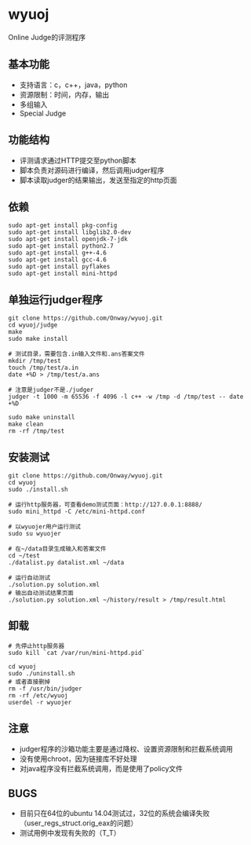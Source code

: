 # wyuoj
Online Judge的评测程序

## 基本功能
* 支持语言：c，c++，java，python
* 资源限制：时间，内存，输出
* 多组输入
* Special Judge

## 功能结构
* 评测请求通过HTTP提交至python脚本
* 脚本负责对源码进行编译，然后调用judger程序
* 脚本读取judger的结果输出，发送至指定的http页面

## 依赖
    sudo apt-get install pkg-config  
    sudo apt-get install libglib2.0-dev 
    sudo apt-get install openjdk-7-jdk  
    sudo apt-get install python2.7
    sudo apt-get install g++-4.6
    sudo apt-get install gcc-4.6
    sudo apt-get install pyflakes
    sudo apt-get install mini-httpd

## 单独运行judger程序
    git clone https://github.com/Onway/wyuoj.git
    cd wyuoj/judge
    make
    sudo make install
    
    # 测试目录，需要包含.in输入文件和.ans答案文件
    mkdir /tmp/test 
    touch /tmp/test/a.in
    date +%D > /tmp/test/a.ans

    # 注意是judger不是./judger
    judger -t 1000 -m 65536 -f 4096 -l c++ -w /tmp -d /tmp/test -- date +%D
    
    sudo make uninstall
    make clean
    rm -rf /tmp/test

## 安装测试
    git clone https://github.com/Onway/wyuoj.git
    cd wyuoj
    sudo ./install.sh

    # 运行http服务器，可查看demo测试页面：http://127.0.0.1:8888/
    sudo mini_httpd -C /etc/mini-httpd.conf

    # 以wyuojer用户运行测试
    sudo su wyuojer
    
    # 在~/data目录生成输入和答案文件
    cd ~/test
    ./datalist.py datalist.xml ~/data
    
    # 运行自动测试
    ./solution.py solution.xml
    # 输出自动测试结果页面
    ./solution.py solution.xml ~/history/result > /tmp/result.html

## 卸载
    # 先停止http服务器
    sudo kill `cat /var/run/mini-httpd.pid`

    cd wyuoj
    sudo ./uninstall.sh
    # 或者直接删掉
    rm -f /usr/bin/judger
    rm -rf /etc/wyuoj
    userdel -r wyuojer

## 注意
* judger程序的沙箱功能主要是通过降权、设置资源限制和拦截系统调用
* 没有使用chroot，因为链接库不好处理
* 对java程序没有拦截系统调用，而是使用了policy文件

## BUGS
* 目前只在64位的ubuntu 14.04测试过，32位的系统会编译失败
（user_regs_struct.orig_eax的问题）
* 测试用例中发现有失败的（T_T）
